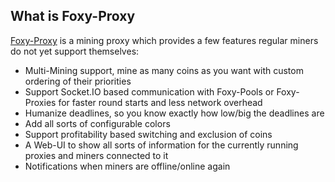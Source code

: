 ## What is Foxy-Proxy

[Foxy-Proxy](https://github.com/felixbrucker/foxy-proxy) is a mining proxy which provides a few features regular miners do not yet support themselves:

- Multi-Mining support, mine as many coins as you want with custom ordering of their priorities
- Support Socket.IO based communication with Foxy-Pools or Foxy-Proxies for faster round starts and less network overhead
- Humanize deadlines, so you know exactly how low/big the deadlines are
- Add all sorts of configurable colors
- Support profitability based switching and exclusion of coins
- A Web-UI to show all sorts of information for the currently running proxies and miners connected to it
- Notifications when miners are offline/online again
